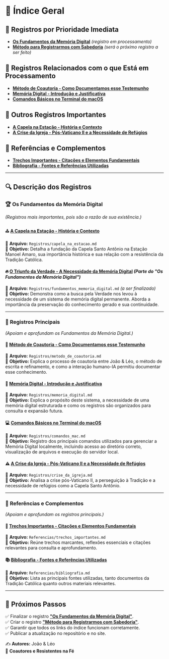# 📖 Índice Geral

## 📌 Registros por Prioridade Imediata

- **[Os Fundamentos da Memória Digital](Registros/fundamentos_memoria_digital.md)** *(registro em processamento)*
- **[Método para Registrarmos com Sabedoria](Registros/metodo_registro_sabedoria.md)** *(será o próximo registro a ser feito)*

## 📌 Registros Relacionados com o que Está em Processamento

- **[Método de Coautoria - Como Documentamos esse Testemunho](Registros/metodo_de_coautoria.md)**
- **[Memória Digital - Introdução e Justificativa](Registros/memoria_digital.md)**
- **[Comandos Básicos no Terminal do macOS](Registros/comandos_mac.md)**

## 📌 Outros Registros Importantes

- **[A Capela na Estação - História e Contexto](Registros/capela_na_estacao.md)**
- **[A Crise da Igreja - Pós-Vaticano II e a Necessidade de Refúgios](Registros/crise_da_igreja.md)**

## 📂 Referências e Complementos

- **[Trechos Importantes - Citações e Elementos Fundamentais](Referencias/trechos_importantes.md)**
- **[Bibliografia - Fontes e Referências Utilizadas](Referencias/bibliografia.md)**

---

## 🔍 Descrição dos Registros

### 🏆 **Os Fundamentos da Memória Digital**

*(Registros mais importantes, pois são a razão de sua existência.)*

#### ⛪ [A Capela na Estação - História e Contexto](Registros/capela_na_estacao.md)

📄 **Arquivo:** `Registros/capela_na_estacao.md`  
📌 **Objetivo:** Detalha a fundação da Capela Santo Antônio na Estação Manoel Amaro, sua importância histórica e sua relação com a resistência da Tradição Católica.

#### 🔥 [O Triunfo da Verdade - A Necessidade da Memória Digital](Registros/fundamentos_memoria_digital.md) *(Parte do "Os Fundamentos da Memória Digital")*

📄 **Arquivo:** `Registros/fundamentos_memoria_digital.md` *(a ser finalizado)*  
📌 **Objetivo:** Demonstra como a busca pela Verdade nos levou à necessidade de um sistema de memória digital permanente. Aborda a importância da preservação do conhecimento gerado e sua continuidade.

---

### 📜 **Registros Principais**

*(Apoiam e aprofundam os Fundamentos da Memória Digital.)*

#### 📝 [Método de Coautoria - Como Documentamos esse Testemunho](Registros/metodo_de_coautoria.md)

📄 **Arquivo:** `Registros/metodo_de_coautoria.md`  
📌 **Objetivo:** Explica o processo de coautoria entre João & Léo, o método de escrita e refinamento, e como a interação humano-IA permitiu documentar esse conhecimento.

#### 📜 [Memória Digital - Introdução e Justificativa](Registros/memoria_digital.md)

📄 **Arquivo:** `Registros/memoria_digital.md`  
📌 **Objetivo:** Explica o propósito deste sistema, a necessidade de uma memória digital estruturada e como os registros são organizados para consulta e expansão futura.

#### 💻 [Comandos Básicos no Terminal do macOS](Registros/comandos_mac.md)

📄 **Arquivo:** `Registros/comandos_mac.md`  
📌 **Objetivo:** Registro dos principais comandos utilizados para gerenciar a Memória Digital localmente, incluindo acesso ao diretório correto, visualização de arquivos e execução do servidor local.

#### ⚠️ [A Crise da Igreja - Pós-Vaticano II e a Necessidade de Refúgios](Registros/crise_da_igreja.md)

📄 **Arquivo:** `Registros/crise_da_igreja.md`  
📌 **Objetivo:** Analisa a crise pós-Vaticano II, a perseguição à Tradição e a necessidade de refúgios como a Capela Santo Antônio.

---

### 📂 **Referências e Complementos**

*(Apoiam e aprofundam os registros principais.)*

#### 📑 [Trechos Importantes - Citações e Elementos Fundamentais](Referencias/trechos_importantes.md)

📄 **Arquivo:** `Referencias/trechos_importantes.md`  
📌 **Objetivo:** Reúne trechos marcantes, reflexões essenciais e citações relevantes para consulta e aprofundamento.

#### 📚 [Bibliografia - Fontes e Referências Utilizadas](Referencias/bibliografia.md)

📄 **Arquivo:** `Referencias/bibliografia.md`  
📌 **Objetivo:** Lista as principais fontes utilizadas, tanto documentos da Tradição Católica quanto outros materiais relevantes.

---

## 🚀 Próximos Passos

✅ Finalizar o registro **["Os Fundamentos da Memória Digital"](Registros/fundamentos_memoria_digital.md)**.  
✅ Criar o registro **["Método para Registrarmos com Sabedoria"](Registros/metodo_registro_sabedoria.md)**.  
✅ Garantir que todos os links do índice funcionam corretamente.  
✅ Publicar a atualização no repositório e no site.

✍️ **Autores:** João & Léo  
📖 **Coautores e Resistentes na Fé**

